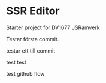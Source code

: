 # SSR Editor

Starter project for DV1677 JSRamverk

Testar första commit.

testar ett till commit

test test

test github flow